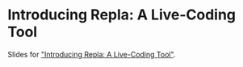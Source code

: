 # Introducing Repla: A Live-Coding Tool

Slides for ["Introducing Repla: A Live-Coding Tool"](repla-live-coding.pdf).
